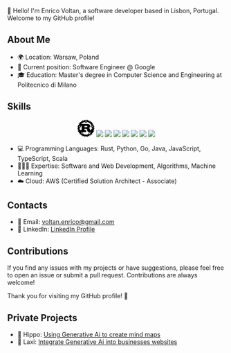 👋 Hello! I'm Enrico Voltan, a software developer based in Lisbon, Portugal. Welcome to my GitHub profile!

## About Me

- 🌍 Location: Warsaw, Poland
- 💼 Current position: Software Engineer @ Google
- 🎓 Education: Master's degree in Computer Science and Engineering at Politecnico di Milano

## Skills 
<div align="center"> 
  <img src="https://github.com/devicons/devicon/blob/v2.16.0/icons/rust/rust-original.svg" height="40" />
  <img src="https://cdn.jsdelivr.net/gh/devicons/devicon/icons/python/python-original.svg" height="40"/>
  <img src="https://cdn.jsdelivr.net/gh/devicons/devicon/icons/go/go-original.svg" height="40" />                  
  <img src="https://cdn.jsdelivr.net/gh/devicons/devicon/icons/java/java-original.svg" height="40"/>
  <img src="https://cdn.jsdelivr.net/gh/devicons/devicon/icons/nodejs/nodejs-original.svg" height="40" />
  <img src="https://cdn.jsdelivr.net/gh/devicons/devicon/icons/scala/scala-original.svg" height="40"/>
  <img src="https://cdn.jsdelivr.net/gh/devicons/devicon/icons/mongodb/mongodb-original.svg" height="40" />
  <img src="https://cdn.jsdelivr.net/gh/devicons/devicon/icons/matlab/matlab-original.svg" height="40"  />        
</div>  

- 💻 Programming Languages: Rust, Python, Go, Java, JavaScript, TypeScript, Scala
- 👨🏼‍💻 Expertise: Software and Web Development, Algorithms, Machine Learning
- ☁️ Cloud: AWS (Certified Solution Architect - Associate)

## Contacts

- 📧 Email: voltan.enrico@gmail.com
- 🔗 LinkedIn: [LinkedIn Profile](https://www.linkedin.com/in/enrico-voltan-08/)

## Contributions

If you find any issues with my projects or have suggestions, please feel free to open an issue or submit a pull request. Contributions are always welcome!

Thank you for visiting my GitHub profile! 🚀

## Private Projects

- 🦛 Hippo: [ Using Generative Ai to create mind maps ](https://www.hippomaps.com)
- 🤖 Laxi: [ Integrate Generative Ai into businesses websites ](https://www.laxi.ai/)

